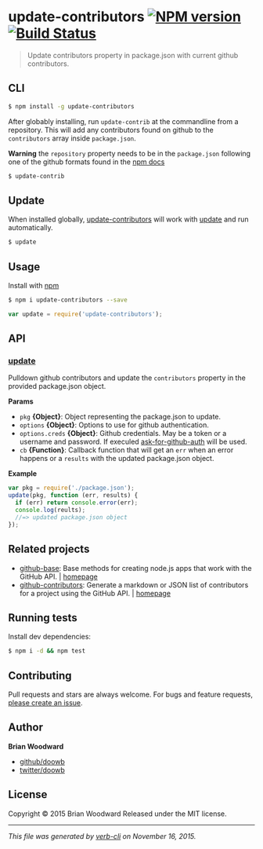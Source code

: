 # update-contributors [![NPM version](https://badge.fury.io/js/update-contributors.svg)](http://badge.fury.io/js/update-contributors)  [![Build Status](https://travis-ci.org/doowb/update-contributors.svg)](https://travis-ci.org/doowb/update-contributors)

> Update contributors property in package.json with current github contributors.

## CLI

```sh
$ npm install -g update-contributors
```

After globably installing, run `update-contrib` at the commandline from a repository.
This will add any contributors found on github to the `contributors` array inside `package.json`.

**Warning** the `repository` property needs to be in the `package.json` following one of the github formats found in the [npm docs](https://docs.npmjs.com/files/package.json#repository)

```sh
$ update-contrib
```

## Update

When installed globally, [update-contributors](https://github.com/doowb/update-contributors) will work with [update](https://github.com/update/update) and run automatically.

```sh
$ update
```

## Usage

Install with [npm](https://www.npmjs.com/)

```sh
$ npm i update-contributors --save
```

```js
var update = require('update-contributors');
```

## API

### [update](index.js#L33)

Pulldown github contributors and update the `contributors` property in the provided package.json object.

**Params**

* `pkg` **{Object}**: Object representing the package.json to update.
* `options` **{Object}**: Options to use for github authentication.
* `options.creds` **{Object}**: Github credentials. May be a token or a username and password. If execuled [ask-for-github-auth](https://github.com/doowb/ask-for-github-auth) will be used.
* `cb` **{Function}**: Callback function that will get an `err` when an error happens or a `results` with the updated package.json object.

**Example**

```js
var pkg = require('./package.json');
update(pkg, function (err, results) {
  if (err) return console.error(err);
  console.log(reults);
  //=> updated package.json object
});
```

## Related projects

* [github-base](https://www.npmjs.com/package/github-base): Base methods for creating node.js apps that work with the GitHub API. | [homepage](https://github.com/jonschlinkert/github-base)
* [github-contributors](https://www.npmjs.com/package/github-contributors): Generate a markdown or JSON list of contributors for a project using the GitHub API. | [homepage](https://github.com/jonschlinkert/github-contributors)

## Running tests

Install dev dependencies:

```sh
$ npm i -d && npm test
```

## Contributing

Pull requests and stars are always welcome. For bugs and feature requests, [please create an issue](https://github.com/doowb/update-contributors/issues/new).

## Author

**Brian Woodward**

+ [github/doowb](https://github.com/doowb)
+ [twitter/doowb](http://twitter.com/doowb)

## License

Copyright © 2015 Brian Woodward
Released under the MIT license.

***

_This file was generated by [verb-cli](https://github.com/assemble/verb-cli) on November 16, 2015._